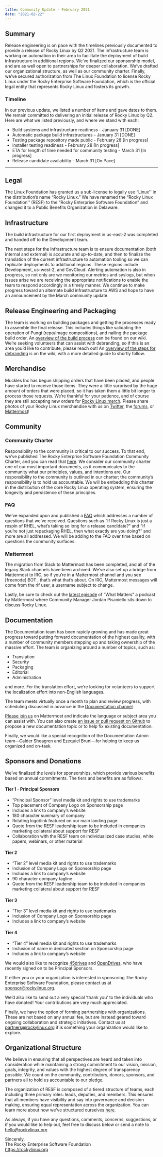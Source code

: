 ```yaml
---
title: Community Update - February 2021
date: "2021-02-22"
---
```


## Summary

Release engineering is on pace with the timelines previously documented to provide a release of Rocky Linux by Q2 2021. The infrastructure team is working on automation in their area to facilitate the deployment of build infrastructure in additional regions. We’ve finalized our sponsorship model, and are as well open to partnerships for deeper collaboration. We’ve drafted our organizational structure, as well as our community charter. Finally, we’ve secured authorization from The Linux Foundation to license Rocky Linux under the Rocky Enterprise Software Foundation, which is the official legal entity that represents Rocky Linux and fosters its growth.

### Timeline

In our previous update, we listed a number of items and gave dates to them. We remain committed to delivering an initial release of Rocky Linux by Q2. Here are what we listed previously, and where we stand with each:

- Build systems and infrastructure readiness - January 31 [DONE]
- Automatic package build infrastructures - January 31 [DONE]
- Testing package repository made public - February 28 [In progress]
- Installer testing readiness - February 28 [In progress]
- ETA for length of time needed for community testing - March 31 [In progress]
- Release candidate availability - March 31 [On Pace]

---

## Legal

The Linux Foundation has granted us a sub-license to legally use “Linux'' in the distribution’s name “Rocky Linux.” We have renamed the “Rocky Linux Foundation'' (RESF) to the “Rocky Enterprise Software Foundation” and changed it to a Public Benefits Organization in Delaware.

## Infrastructure

The build infrastructure for our first deployment in us-east-2 was completed and handed off to the Development team.

The next steps for the Infrastructure team is to ensure documentation (both internal and external) is accurate and up-to-date, and then to finalize the translation of the current infrastructure to automation tooling so we can replicate deployments to additional regions. These regions include Development, us-west-2, and GovCloud. Alerting automation is also in progress, so not only are we monitoring our metrics and syslogs, but when issues arise we are receiving the appropriate notifications to enable the team to respond accordingly in a timely manner. We continue to make progress toward an alternate build infrastructure to AWS and hope to have an announcement by the March community update.

## Release Engineering and Packaging

The team is working on building packages and getting the processes ready to assemble the final release. This includes things like validating the operation of Pungi (repo/image compositions), and nailing the package build order. An [overview of the build process](https://wiki.rockylinux.org/en/team/development/build_steps) can be found on our wiki. We’re seeking volunteers that can assist with debranding, so if this is an area you’d like to contribute, please reach out! An [overview of the steps for debranding](https://wiki.rockylinux.org/en/team/development/debranding/how-to) is on the wiki, with a more detailed guide to shortly follow.

## Merchandise

Muckles Inc has begun shipping orders that have been placed, and people have started to receive those items. They were a little surprised by the huge amount of orders that were placed, so it has taken them a little bit longer to process those requests. We’re thankful for your patience, and of course they are still accepting new orders for [Rocky Linux merch](https://www.mucklesu.com/collections/rocky-linux). Please share photos of your Rocky Linux merchandise with us on [Twitter](https://twitter.com/rocky_linux), the [forums](https://forums.rockylinux.org), or [Mattermost](https://chat.rockylinux.org)!

## Community

### Community Charter

Responsibility to the community is critical to our success. To that end, we’ve published The Rocky Enterprise Software Foundation Community Charter, and you can read that [here](https://forums.rockylinux.org/t/community-charter/1933). We consider our community charter one of our most important documents, as it communicates to the community what our principles, values, and intentions are. Our responsibility to the community is outlined in our charter; the community’s responsibility is to hold us accountable. We will be embedding this charter in the distribution of the core Rocky Linux operating system, ensuring the longevity and persistence of these principles.

### FAQ

We’ve expanded upon and published a [FAQ](https://rockylinux.org/faq/) which addresses a number of questions that we’ve received. Questions such as “If Rocky Linux is just a respin of RHEL, what’s taking so long for a release candidate?” and “If you’re not just repackaging RHEL, then what exactly are you doing?” and more are all addressed. We will be adding to the FAQ over time based on questions the community surfaces.

### Mattermost

The migration from Slack to Mattermost has been completed, and all of the legacy Slack channels have been archived. We’ve also set up a bridge from Mattermost to IRC, so if you’re in a Mattermost channel and you see [freenode] BOT <user>, that’s what that’s about. On IRC, Mattermost messages will come from the rlf user, a username subject to change.

Lastly, be sure to check out the [latest episode](https://mattermost.com/blog/what-matters-episode-12-rocky-linux-with-jordan-pisaniello/) of “What Matters” a podcast by Mattermost where Community Manager Jordan Pisaniello sits down to discuss Rocky Linux.

## Documentation

The Documentation team has been rapidly growing and has made great progress toward putting forward documentation of the highest quality, with a number of community members stepping up and taking ownership of the massive effort. The team is organizing around a number of topics, such as:

- Translation
- Security
- Packaging
- Editorial
- Administration

and more. For the translation effort, we’re looking for volunteers to support the localization effort into non-English languages.

The team meets virtually once a month to plan and review progress, with scheduling discussed in advance in the [Documentation channel](https://chat.rockylinux.org/rocky-linux/channels/documentation).

[Please join us](https://chat.rockylinux.org/rocky-linux/channels/documentation) on Mattermost and indicate the language or subject area you can assist with. You can also create [an issue or pull request on Github](https://github.com/rocky-linux/documentation) to propose a new documentation topic or to help fix existing documentation.

Finally, we would like a special recognition of the Documentation Admin team—Calder Sheagren and Ezequiel Bruni—for helping to keep us organized and on-task.

## Sponsors and Donations

We’ve finalized the levels for sponsorships, which provide various benefits based on annual commitments. The tiers and benefits are as follows:

#### Tier 1 - Principal Sponsors

- “Principal Sponsor” level media kit and rights to use trademarks
- Top placement of Company Logo on Sponsorship page
- Includes a link to company’s website
- 180 character summary of company
- Rotating logo/link featured on our main landing page
- Quote from the RESF leadership team to be included in companies marketing collateral about support for RESF
- Collaboration with the RESF team on individualized case studies, white papers, webinars, or other material

#### Tier 2

- “Tier 2” level media kit and rights to use trademarks
- Inclusion of Company Logo on Sponsorship page
- Includes a link to company’s website
- 90 character company tagline
- Quote from the RESF leadership team to be included in companies marketing collateral about support for RESF

#### Tier 3

- “Tier 3” level media kit and rights to use trademarks
- Inclusion of Company Logo on Sponsorship page
- Includes a link to company’s website

#### Tier 4

- “Tier 4” level media kit and rights to use trademarks
- Inclusion of name in dedicated section on Sponsorship page
- Includes a link to company’s website

We would also like to recognize [45drives](https://www.45drives.com/) and [OpenDrives](https://opendrives.com/), who have recently signed on to be Principal Sponsors.

If either you or your organization is interested in sponsoring The Rocky Enterprise Software Foundation, please contact us at [sponsor@rockylinux.org](mailto:sponsor@rockylinux.org).

We’d also like to send out a very special ‘thank you’ to the individuals who have donated! Your contributions are very much appreciated.

Finally, we have the option of forming partnerships with organizations. These are not based on any annual fee, but are instead geared toward ongoing collaboration and strategic initiatives. Contact us at [partners@rockylinux.org](mailto:partners@rockylinux.org) if is something your organization would like to explore.

## Organizational Structure

We believe in ensuring that all perspectives are heard and taken into consideration while maintaining a strong commitment to our vision, mission, goals, integrity, and values with the highest degree of transparency possible. We count on the community, contributors, donors, sponsors, and partners all to hold us accountable to our pledge.

The organization of RESF is composed of a tiered structure of teams, each including three primary roles: leads, deputies, and members. This ensures that all members have visibility and say into governance and decision making, ensuring equal representation across the organization. You can learn more about how we’ve structured ourselves [here](https://forums.rockylinux.org/t/organizational-structure).

As always, if you have any questions, comments, concerns, suggestions, or if you would like to help out, feel free to discuss below or send a note to [hello@rockylinux.org](mailto:hello@rockylinux.org).

<span class="mb-2">
  Sincerely,<br/>
  The Rocky Enterprise Software Foundation<br/>
  <a href="https://rockylinux.org">https://rockylinux.org</a>
</span>
